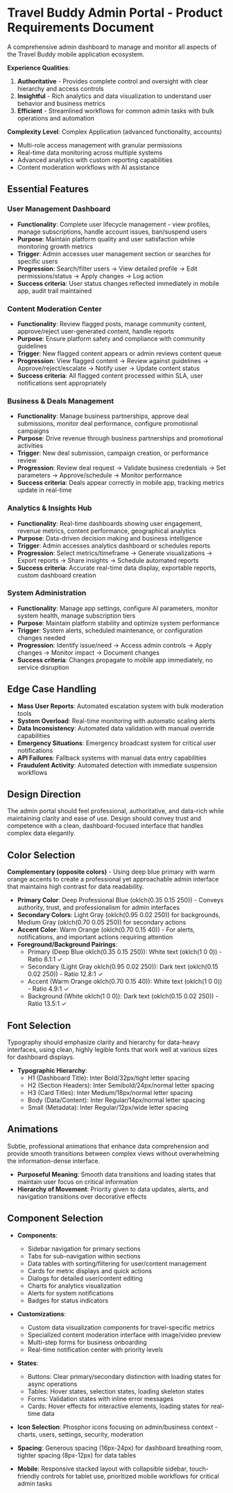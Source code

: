 # Travel Buddy Admin Portal - Product Requirements Document

A comprehensive admin dashboard to manage and monitor all aspects of the Travel Buddy mobile application ecosystem.

**Experience Qualities**:
1. **Authoritative** - Provides complete control and oversight with clear hierarchy and access controls
2. **Insightful** - Rich analytics and data visualization to understand user behavior and business metrics
3. **Efficient** - Streamlined workflows for common admin tasks with bulk operations and automation

**Complexity Level**: Complex Application (advanced functionality, accounts)
- Multi-role access management with granular permissions
- Real-time data monitoring across multiple systems
- Advanced analytics with custom reporting capabilities
- Content moderation workflows with AI assistance

## Essential Features

### User Management Dashboard
- **Functionality**: Complete user lifecycle management - view profiles, manage subscriptions, handle account issues, ban/suspend users
- **Purpose**: Maintain platform quality and user satisfaction while monitoring growth metrics
- **Trigger**: Admin accesses user management section or searches for specific users
- **Progression**: Search/filter users → View detailed profile → Edit permissions/status → Apply changes → Log action
- **Success criteria**: User status changes reflected immediately in mobile app, audit trail maintained

### Content Moderation Center
- **Functionality**: Review flagged posts, manage community content, approve/reject user-generated content, handle reports
- **Purpose**: Ensure platform safety and compliance with community guidelines
- **Trigger**: New flagged content appears or admin reviews content queue
- **Progression**: View flagged content → Review against guidelines → Approve/reject/escalate → Notify user → Update content status
- **Success criteria**: All flagged content processed within SLA, user notifications sent appropriately

### Business & Deals Management
- **Functionality**: Manage business partnerships, approve deal submissions, monitor deal performance, configure promotional campaigns
- **Purpose**: Drive revenue through business partnerships and promotional activities
- **Trigger**: New deal submission, campaign creation, or performance review
- **Progression**: Review deal request → Validate business credentials → Set parameters → Approve/schedule → Monitor performance
- **Success criteria**: Deals appear correctly in mobile app, tracking metrics update in real-time

### Analytics & Insights Hub
- **Functionality**: Real-time dashboards showing user engagement, revenue metrics, content performance, geographical analytics
- **Purpose**: Data-driven decision making and business intelligence
- **Trigger**: Admin accesses analytics dashboard or schedules reports
- **Progression**: Select metrics/timeframe → Generate visualizations → Export reports → Share insights → Schedule automated reports
- **Success criteria**: Accurate real-time data display, exportable reports, custom dashboard creation

### System Administration
- **Functionality**: Manage app settings, configure AI parameters, monitor system health, manage subscription tiers
- **Purpose**: Maintain platform stability and optimize system performance
- **Trigger**: System alerts, scheduled maintenance, or configuration changes needed
- **Progression**: Identify issue/need → Access admin controls → Apply changes → Monitor impact → Document changes
- **Success criteria**: Changes propagate to mobile app immediately, no service disruption

## Edge Case Handling

- **Mass User Reports**: Automated escalation system with bulk moderation tools
- **System Overload**: Real-time monitoring with automatic scaling alerts
- **Data Inconsistency**: Automated data validation with manual override capabilities
- **Emergency Situations**: Emergency broadcast system for critical user notifications
- **API Failures**: Fallback systems with manual data entry capabilities
- **Fraudulent Activity**: Automated detection with immediate suspension workflows

## Design Direction

The admin portal should feel professional, authoritative, and data-rich while maintaining clarity and ease of use. Design should convey trust and competence with a clean, dashboard-focused interface that handles complex data elegantly.

## Color Selection

**Complementary (opposite colors)** - Using deep blue primary with warm orange accents to create a professional yet approachable admin interface that maintains high contrast for data readability.

- **Primary Color**: Deep Professional Blue (oklch(0.35 0.15 250)) - Conveys authority, trust, and professionalism for admin interfaces
- **Secondary Colors**: Light Gray (oklch(0.95 0.02 250)) for backgrounds, Medium Gray (oklch(0.70 0.05 250)) for secondary actions
- **Accent Color**: Warm Orange (oklch(0.70 0.15 40)) - For alerts, notifications, and important actions requiring attention
- **Foreground/Background Pairings**: 
  - Primary (Deep Blue oklch(0.35 0.15 250)): White text (oklch(1 0 0)) - Ratio 8.1:1 ✓
  - Secondary (Light Gray oklch(0.95 0.02 250)): Dark text (oklch(0.15 0.02 250)) - Ratio 12.8:1 ✓
  - Accent (Warm Orange oklch(0.70 0.15 40)): White text (oklch(1 0 0)) - Ratio 4.9:1 ✓
  - Background (White oklch(1 0 0)): Dark text (oklch(0.15 0.02 250)) - Ratio 13.5:1 ✓

## Font Selection

Typography should emphasize clarity and hierarchy for data-heavy interfaces, using clean, highly legible fonts that work well at various sizes for dashboard displays.

- **Typographic Hierarchy**:
  - H1 (Dashboard Title): Inter Bold/32px/tight letter spacing
  - H2 (Section Headers): Inter Semibold/24px/normal letter spacing  
  - H3 (Card Titles): Inter Medium/18px/normal letter spacing
  - Body (Data/Content): Inter Regular/14px/normal letter spacing
  - Small (Metadata): Inter Regular/12px/wide letter spacing

## Animations

Subtle, professional animations that enhance data comprehension and provide smooth transitions between complex views without overwhelming the information-dense interface.

- **Purposeful Meaning**: Smooth data transitions and loading states that maintain user focus on critical information
- **Hierarchy of Movement**: Priority given to data updates, alerts, and navigation transitions over decorative effects

## Component Selection

- **Components**: 
  - Sidebar navigation for primary sections
  - Tabs for sub-navigation within sections
  - Data tables with sorting/filtering for user/content management
  - Cards for metric displays and quick actions
  - Dialogs for detailed user/content editing
  - Charts for analytics visualization
  - Alerts for system notifications
  - Badges for status indicators

- **Customizations**: 
  - Custom data visualization components for travel-specific metrics
  - Specialized content moderation interface with image/video preview
  - Multi-step forms for business onboarding
  - Real-time notification center with priority levels

- **States**: 
  - Buttons: Clear primary/secondary distinction with loading states for async operations
  - Tables: Hover states, selection states, loading skeleton states
  - Forms: Validation states with inline error messages
  - Cards: Hover effects for interactive elements, loading states for real-time data

- **Icon Selection**: Phosphor icons focusing on admin/business context - charts, users, settings, security, moderation
- **Spacing**: Generous spacing (16px-24px) for dashboard breathing room, tighter spacing (8px-12px) for data tables
- **Mobile**: Responsive stacked layout with collapsible sidebar, touch-friendly controls for tablet use, prioritized mobile workflows for critical admin tasks